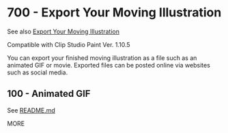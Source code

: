 # 700 - Export Your Moving Illustration

See also [Export Your Moving Illustration](https://tips.clip-studio.com/en-us/articles/531)

Compatible with Clip Studio Paint Ver. 1.10.5

You can export your finished moving illustration as a file such as an animated GIF or movie. Exported files can be posted online via websites such as social media.

## 100 - Animated GIF

See [README.md](./100/README.md)

MORE 
